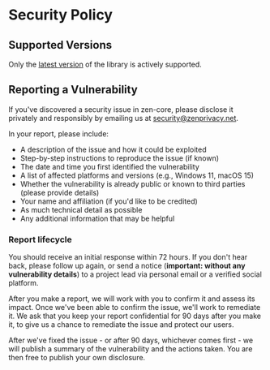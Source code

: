 # Security Policy

## Supported Versions

Only the [latest version](https://github.com/ZenPrivacy/zen-core/releases/latest) of the library is actively supported.

## Reporting a Vulnerability

If you've discovered a security issue in zen-core, please disclose it privately and responsibly by emailing us at <security@zenprivacy.net>.

In your report, please include:

- A description of the issue and how it could be exploited
- Step-by-step instructions to reproduce the issue (if known)
- The date and time you first identified the vulnerability
- A list of affected platforms and versions (e.g., Windows 11, macOS 15)
- Whether the vulnerability is already public or known to third parties (please provide details)
- Your name and affiliation (if you'd like to be credited)
- As much technical detail as possible
- Any additional information that may be helpful

### Report lifecycle

You should receive an initial response within 72 hours. If you don't hear back, please follow up again, or send a notice (**important: without any vulnerability details**) to a project lead via personal email or a verified social platform.

After you make a report, we will work with you to confirm it and assess its impact. Once we've been able to confirm the issue, we'll work to remediate it. We ask that you keep your report confidential for 90 days after you make it, to give us a chance to remediate the issue and protect our users.

After we've fixed the issue - or after 90 days, whichever comes first - we will publish a summary of the vulnerability and the actions taken. You are then free to publish your own disclosure.
